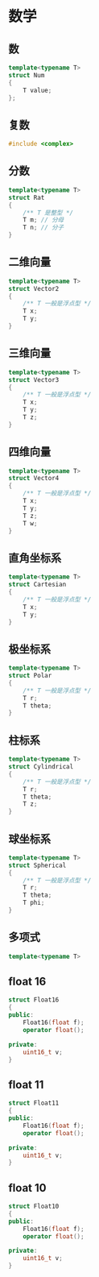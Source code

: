# 数学

## 数

```cpp
template<typename T>
struct Num
{
    T value;
};

```

## 复数

```cpp
#include <complex>
```

## 分数

```cpp
template<typename T>
struct Rat
{
    /** T 是整型 */
    T m; // 分母
    T n; // 分子
}
```

## 二维向量

```cpp
template<typename T>
struct Vector2
{
    /** T 一般是浮点型 */
    T x;
    T y;
}
```

## 三维向量

```cpp
template<typename T>
struct Vector3
{
    /** T 一般是浮点型 */
    T x;
    T y;
    T z;
}
```

## 四维向量

```cpp
template<typename T>
struct Vector4
{
    /** T 一般是浮点型 */
    T x;
    T y;
    T z;
    T w;
}
```

## 直角坐标系

```cpp
template<typename T>
struct Cartesian
{
    /** T 一般是浮点型 */
    T x;
    T y;
}

```

## 极坐标系

```cpp
template<typename T>
struct Polar
{
    /** T 一般是浮点型 */
    T r;
    T theta;
}
```

## 柱标系

```cpp
template<typename T>
struct Cylindrical 
{
    /** T 一般是浮点型 */
    T r;
    T theta;
    T z;
}
```

## 球坐标系

```cpp
template<typename T>
struct Spherical
{
    /** T 一般是浮点型 */
    T r;
    T theta;
    T phi;
}
```

## 多项式

```cpp
template<typename T>

```

## float 16

```cpp
struct Float16
{
public:
    Float16(float f);
    operator float();

private:
    uint16_t v;
}
```

## float 11

```cpp
struct Float11
{
public:
    Float16(float f);
    operator float();

private:
    uint16_t v;
}
```

## float 10

```cpp
struct Float10
{
public:
    Float16(float f);
    operator float();

private:
    uint16_t v;
}
```
